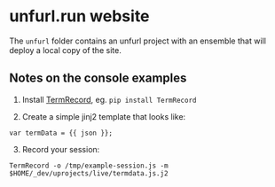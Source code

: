 # unfurl.run website

The `unfurl` folder contains an unfurl project with an ensemble that will deploy a local copy of the site. 

## Notes on the console examples

1. Install [TermRecord](https://github.com/theonewolf/TermRecord), eg. `pip install TermRecord`

2. Create a simple jinj2 template that looks like:
```
var termData = {{ json }};
```

3. Record your session:

`TermRecord -o /tmp/example-session.js -m $HOME/_dev/uprojects/live/termdata.js.j2`
